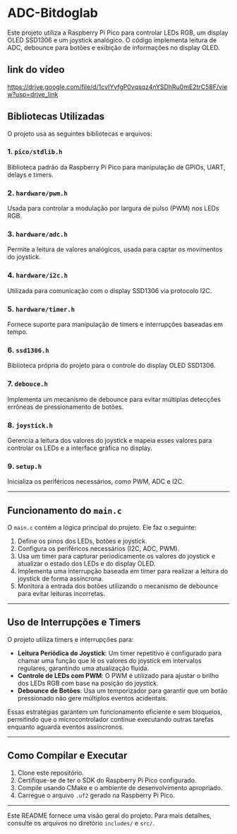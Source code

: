 # ADC-Bitdoglab

Este projeto utiliza a Raspberry Pi Pico para controlar LEDs RGB, um display OLED SSD1306 e um joystick analógico. O código implementa leitura de ADC, debounce para botões e exibição de informações no display OLED.

## link do vídeo
https://drive.google.com/file/d/1cvIYvfgP0vqsqz4nYSDhRu0mE2trC58F/view?usp=drive_link

## Bibliotecas Utilizadas

O projeto usa as seguintes bibliotecas e arquivos:

### 1. `pico/stdlib.h`
Biblioteca padrão da Raspberry Pi Pico para manipulação de GPIOs, UART, delays e timers.

### 2. `hardware/pwm.h`
Usada para controlar a modulação por largura de pulso (PWM) nos LEDs RGB.

### 3. `hardware/adc.h`
Permite a leitura de valores analógicos, usada para captar os movimentos do joystick.

### 4. `hardware/i2c.h`
Utilizada para comunicação com o display SSD1306 via protocolo I2C.

### 5. `hardware/timer.h`
Fornece suporte para manipulação de timers e interrupções baseadas em tempo.

### 6. `ssd1306.h`
Biblioteca própria do projeto para o controle do display OLED SSD1306.

### 7. `debouce.h`
Implementa um mecanismo de debounce para evitar múltiplas detecções errôneas de pressionamento de botões.

### 8. `joystick.h`
Gerencia a leitura dos valores do joystick e mapeia esses valores para controlar os LEDs e a interface gráfica no display.

### 9. `setup.h`
Inicializa os periféricos necessários, como PWM, ADC e I2C.

---

## Funcionamento do `main.c`

O `main.c` contém a lógica principal do projeto. Ele faz o seguinte:

1. Define os pinos dos LEDs, botões e joystick.
2. Configura os periféricos necessários (I2C, ADC, PWM).
3. Usa um timer para capturar periodicamente os valores do joystick e atualizar o estado dos LEDs e do display OLED.
4. Implementa uma interrupção baseada em timer para realizar a leitura do joystick de forma assíncrona.
5. Monitora a entrada dos botões utilizando o mecanismo de debounce para evitar leituras incorretas.

---

## Uso de Interrupções e Timers

O projeto utiliza timers e interrupções para:

- **Leitura Periódica do Joystick**: Um timer repetitivo é configurado para chamar uma função que lê os valores do joystick em intervalos regulares, garantindo uma atualização fluida.
- **Controle de LEDs com PWM**: O PWM é utilizado para ajustar o brilho dos LEDs RGB com base na posição do joystick.
- **Debounce de Botões**: Usa um temporizador para garantir que um botão pressionado não gere múltiplos eventos acidentais.

Essas estratégias garantem um funcionamento eficiente e sem bloqueios, permitindo que o microcontrolador continue executando outras tarefas enquanto aguarda eventos assíncronos.

---

## Como Compilar e Executar

1. Clone este repositório.
2. Certifique-se de ter o SDK do Raspberry Pi Pico configurado.
3. Compile usando CMake e o ambiente de desenvolvimento apropriado.
4. Carregue o arquivo `.uf2` gerado na Raspberry Pi Pico.

---

Este README fornece uma visão geral do projeto. Para mais detalhes, consulte os arquivos no diretório `includes/` e `src/`.

